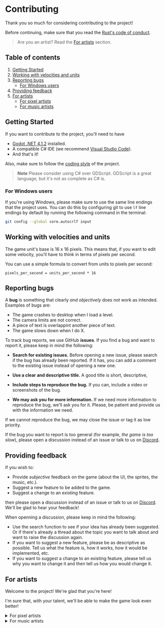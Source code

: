 # Contributing
Thank you so much for considering contributing to the project!

Before continuing, make sure that you read the 
[Rust's code of conduct](https://www.rust-lang.org/policies/code-of-conduct).

> Are you an artist? Read the [For artists](#for-artists) section.

## Table of contents

1. [Getting Started](#getting-started)
2. [Working with velocities and units](#working-with-velocities-and-units)
3. [Reporting bugs](#reporting-bugs)
    - [For Windows users](#for-windows-users)
4. [Providing feedback](#providing-feedback)
5. [For artists](#for-artists)
    - [For pixel artists](#for-pixel-artists)
    - [For music artists](#for-music-artists)


## Getting Started
If you want to contribute to the project, you'll need to have

- [Godot .NET 4.1.2](https://godotengine.org/download) installed.
- A compatible C# IDE (we recommend
    [Visual Studio Code](https://code.visualstudio.com/Download)).
- And that's it!

Also, make sure to follow the [coding style](CODING_STYLE.md) of the project.


> **Note**
> Please consider using C# over GDScript. GDScript is a great
> language, but it's not as complete as C# is.

### For Windows users
If you're using Windows, please make sure to use the same line endings that the
project uses. You can do this by configuring git to use `lf` line endings by
default by running the following command in the terminal:

```bash
git config --global core.autocrlf input
```

## Working with velocities and units
The game unit's base is 16 x 16 pixels. This means that, if you want to edit
some velocity, you'll have to think in terms of pixels per second.

You can use a simple formula to convert from units to pixels per second:

```
pixels_per_second = units_per_second * 16
```


## Reporting bugs
A **bug** is something that clearly *and objectively* does not work as intended.
Examples of bugs are:

- The game crashes to desktop when I load a level.
- The camera limits are not correct.
- A piece of text is overlappint another piece of text.
- The game slows down when I do X.

To track bug reports, we use GitHub **issues**. If you find a bug and want to
report it, please keep in mind the following:

- **Search for existing issues.** Before opening a new issue, please search
    if the bug has already been reported. If it has, you can add a comment
    to the existing issue instead of opening a new one.

- **Use a clear and descriptive title.** A good title is short, descriptive,

- **Include steps to reproduce the bug.** If you can, include a video or
    screenshots of the bug.

- **We may ask you for more information.** If we need more information to
    reproduce the bug, we'll ask you for it. Please, be patient and provide
    us with the information we need.

If we cannot reproduce the bug, we may close the issue or tag it as
low priority.

If the bug you want to report is too general (for example, *the game is too
slow*), please open a discussion instead of an issue or talk to us on
[Discord](https://discord.gg/HyycTY5Nrj).

## Providing feedback
If you wish to:
- Provide *subjective* feedback on the game (about the UI, the sprites, the
    music, etc.).
- Suggest a new feature to be added to the game.
- Suggest a change to an existing feature.

then please open a discussion instead of an issue or talk to us on
[Discord](https://discord.gg/HyycTY5Nrj). We'll be glad to hear your feedback!

When openning a discussion, please keep in mind the following:

- Use the search function to see if your idea has already been suggested. Or
    if there's already a thread about the topic you want to talk about and want
    to raise the discussion again.
- If you want to suggest a new feature, please be as descriptive as possible.
    Tell us what the feature is, how it works, how it would be implemented,
    etc.
- If you want to suggest a change to an existing feature, please tell us why
    you want to change it and then tell us how you would change it.


## For artists
Welcome to the project! We're glad that you're here!

I'm sure that, with your talent, we'll be able to make the game look even
better!



<details>
<summary>For pixel artists</summary>

### Working with spritesheets
If you want to edit some sprite, please
**DO NOT EDIT THE SPRITESHEETS DIRECTLY**. Instead, edit the individual sprites
in the `.scraps` directory, and then pack the spritesheets again using
TexturePacker.

If you haven't bought TexturePacker, you can edit the sprites and open a pull
request, and we'll pack the spritesheets for you (if you want to).

If you want to use the free version TexturePacker, please don't. Everything
is already configurated to work with Godot, so you don't need to do anything
else.


### Creating a new avatar
If you want to add a new avatar to the game, please open an issue first
or talk to us on [Discord](https://discord.gg/HyycTY5Nrj).

If you have permission to add a new avatar, follow these steps:

1. Create a new directory in `.scraps/avatars/` with the next number in the
    sequence. For example, if the last avatar is `3`, the new avatar
    should be `4` (`.scraps/avatars/avatar-4`).

2. Copy all of the contents of the `.scraps/avatars/avatar-0` directory to
    the new directory.

3. Edit the sprites in the new directory.

4. Open a pull request with the changes. Or, you can send us the sprites
    directly on [Discord](https://discord.gg/HyycTY5Nrj) as a `.zip` file.

5. We'll pack the spritesheets for you, and add the avatar to the game.

> **Note**
> Please give the avatar a name. We are not as creative as you are!

#### Avatar sprites guidelines

- The avatar sprites canvas size have to be `24 x 24`.
- Use just `22 x 22` pixels for the avatar. The outter pixels are used for
    the avatar's outline.
- The avatar's base size in the game (and hitbox) is `8 x 16` pixels.
- For jumping and falling animations, keep the head of the avatar in the
    same position.
- For running animations, move the head of the avatar up and down every two
    frames.
- We suggest you to use just two frames for the jumping animation and three
    frames for the falling animation.

#### Suggested software
We suggest you to use [Krita](https://krita.org/en/download/krita-desktop/)
or [Aseprite](https://www.aseprite.org/#download) to create the sprites.

Please, do not use Asesprite if you're using a pirated version of it.

</details>


<details>
<summary>For music artists</summary>

### Working with the music
Please do not add new music to the project without asking first.

If you want to add a new music, please open an issue first, and we'll discuss
if it's a good idea to add it to the project. Or you can talk to us on
[Discord](https://discord.gg/HyycTY5Nrj).

### Creating a new music

If you have permission to add a new music, please follow the next steps:

1. Create the music in any software you like (unless you're using pirated
    software, in that case, please don't).

2. Export the music as a `.ogg` file.

3. Send us the music on [Discord](https://discord.gg/HyycTY5Nrj) or open a
    pull request with the changes.

4. We'll add the music to the game.

> **Note**
> Mention us the category of the music (by example gameplay music, menu music,
> etc.)

#### Music guidelines

- The music has to be in `.ogg` format.
- The music has to loop seamlessly.
- Do not exceed 5 or 6 minutes of duration.
- All the music has to be composed by you, do not use other people's samples or
    melodies.
- The license of the music has to be compatible with the project's license
    (you can use Creative Commons licenses by example).
- The music has to be 8-bit or 16-bit style. No modern music, this is not
    Just Shapes & Beats.

#### Suggested software
We suggest you to use [LMMS](https://lmms.io/download/) or
[FamiTracker](http://famitracker.com/downloads.php) to create the music.

If you want to edit the music, you can use
[Audacity](https://www.audacityteam.org/download/).

</details>
